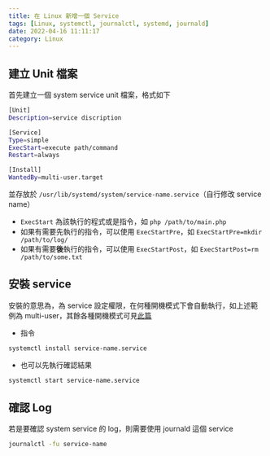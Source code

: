 ```yaml
---
title: 在 Linux 新增一個 Service
tags: [Linux, systemctl, journalctl, systemd, journald]
date: 2022-04-16 11:11:17
category: Linux
---
```


## 建立 Unit 檔案

首先建立一個 system service unit 檔案，格式如下

```bash
[Unit]
Description=service discription

[Service]
Type=simple
ExecStart=execute path/command
Restart=always

[Install]
WantedBy=multi-user.target
```

並存放於 `/usr/lib/systemd/system/service-name.service`（自行修改 service name）

- `ExecStart` 為該執行的程式或是指令，如 `php /path/to/main.php`
- 如果有需要先執行的指令，可以使用 `ExecStartPre`，如 `ExecStartPre=mkdir /path/to/log/`
- 如果有需要**後**執行的指令，可以使用 `ExecStartPost`，如 `ExecStartPost=rm /path/to/some.txt`

## 安裝 service

安裝的意思為，為 service 設定權限，在何種開機模式下會自動執行，如上述範例為 multi-user，其餘各種開機模式可見[此篇](https://blog.lusw.dev/posts/linux/init-number.html)

- 指令

```bash
systemctl install service-name.service
```

- 也可以先執行確認結果

```bash
systemctl start service-name.service
```

## 確認 Log

若是要確認 system service 的 log，則需要使用 journald 這個 service

```bash
journalctl -fu service-name
```
